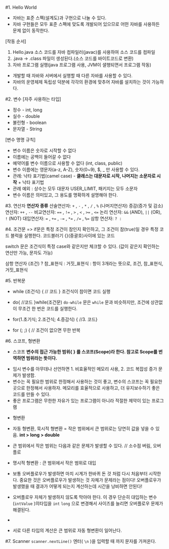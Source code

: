 #1. Hello World
- 자바는 표준 스펙(설계도)과 구현으로 나눌 수 있다.
- 자바 구현들은 모두 표준 스펙에 맞도록 개발되어 있으므로 어떤 자바를 사용하든 문제 없이 동작한다.

[작동 순서]
1. Hello.java 소스 코드를 자바 컴파일러(javac)를 사용하여 소스 코드를 컴파일
2. .java -> .class 파일이 생성된다.(소스 코드를 바이트코드로 변환)
3. 자바 프로그램 실행(java 프로그램 사용, JVM이 샐행되면서 프로그램 작동)

* 개발할 때 자바와 서버에서 실행할 때 다른 자바를 사용할 수 있다.
* 자바의 운영체제 독립성 덕분에 각각의 환경에 맞추어 자바를 설치하는 것이 가능하다.




#2. 변수
[자주 사용하는 타입]
* 정수 - int, long
* 실수 - double
* 불린형 - boolean
* 문자열 - String

[변수 명명 규칙]
* 변수 이름은 숫자로 시작할 수 없다
* 이름에는 공백이 들어갈 수 없다
* 예약어를 변수 이름으로 사용할 수 없다 (int, class, public)
* 변수 이름에는 영문자(a-z, A-Z), 숫자(0~9), $, _ 만 사용할 수 있다.
* 관례: 낙타 표기법(camel case) - **클래스는 대문자로 시작, 나머지는 소문자로 시작** + 낙타 표기법
* 관례 예외 : 상수는 모두 대문자 USER_LIMIT, 패키지는 모두 소문자
* 변수 이름은 의미있고, 그 용도를 명확하게 설명해야 한다.




#3. 연산자
**연산자 종류**
산술연산자: `+` , `-` , `*` , `/` , `%` (나머지연산자) 
증감(증가 및 감소) 연산자: `++` , `--` 
비교연산자: `==` , `!=` , `>` , `<` , `>=` , `<=`
논리 연산자: `&&` (AND), `||` (OR), `!` (NOT) 
대입연산자: `=` , `+=` , `-=` , `*=` , `/=` , `%=`
삼항 연산자: `? :`


#4. 조건문
=> if문은 특정 조건이 참인지 확인하고, 그 조건이 참(true)일 경우 특정 코드 블럭을 실행한다. 
코드블러기 {}(중괄호)사이에 있는 코드

switch 문은 조건식이 특정 case와 같은지만 체크할 수 있다. (값이 같은지 확인하는 연산만 가능, 문자도 가능)

삼항 연산자
(조건) ? 참_표현식 : 거짓_표현식
: 항이 3개라는 뜻으로, 조건, 참_표현식, 거짓_표현식 


#5. 반복문
* while (조건식) { // 코드  }
조건식이 참이면 코드 실행

* do{ //코드 }while(조건문)
`do-while` 문은 `while` 문과 비슷하지만, 조건에 상관없이 무조건 한 번은 코드를 실행한다.

* for(1.초기식; 2.조건식; 4.증감식) { //3. 코드}
*  for (; ;) { // 조건이 없으면 무한 반복


#6. 스코프, 형변환
* 스코프
**변수의 접근 가능한 범위{ } 를 스코프(Scope)라 한다. 참고로 Scope를 번역하면 범위라는 뜻이다.**
-  임시 변수를 아무데나 선언하면 1. 비효율적인 메모리 사용, 2. 코드 복잡성 증가 문제가 발생함.
-  변수는 꼭 필요한 범위로 한정해서 사용하는 것이 좋고, 변수의 스코프는 꼭 필요한 곳으로 한정해서 사용하자. 메모리를 효율적으로 사용하고, 더 유지보수하기 좋은 코드를 만들 수 있다.
-  좋은 프로그램은 무한한 자유가 있는 프로그램이 아니라 적절한 제약이 있는 프로그램

* 형변환
- 자동 형변환, 묵시적 형변환 = 작은 범위에서 큰 범위로는 당연히 값을 넣을 수 있음.  **int > long > double**
- 큰 범위에서 작은 범위는 다음과 같은 문제가 발생할 수 있다. // 소수점 버림, 오버플로

-  명시적 형변환 : 큰 범위에서 작은 범위로 대입

-  보통 오버플로우가 발생하면 마치 시계가 한바퀴 돈 것 처럼 다시 처음부터 시작한다. 
   중요한 것은 오버플로우가 발생하는 것 자체가 문제라는 점이다! 오버플로우가 발생했을 때 결과가 어떻게 되는지 계산하는데 시간을 낭비하면 안된다! 
- 오버플로우 자체가 발생하지 않도록 막아야 한다. 이 경우 단순히 대입하는 변수(`intValue` )의타입을 `int` `long` 으로 변경해서 사이즈를 늘리면 오버플로우 문제가 해결된다.
- 
- 서로 다른 타입의 계산은 큰 범위로 자동 형변환이 일어난다.


#7. Scanner
`scanner.nextLine()`
엔터( `\n` )을 입력할 때 까지 문자를 가져온다.



